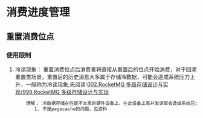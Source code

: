 # 消费进度管理
## 重置消费位点
### 使用限制
1. 冷读现象： 重置消费位点后消费者将直接从重置后的位点开始消费，对于回溯重置类场景，重置后的历史消息大多属于存储冷数据，可能会造成系统压力上升，一般称为冷读现象,先阅读:[002.RocketMQ 多级存储设计与实现/998.RocketMQ 多级存储设计与实现](../../000.STU-DOCS/002.RocketMQ%20多级存储设计与实现/000.RocketMQ%20多级存储设计与实现.md)
   ```txt
       理解： 冷数据存储在性能不太高的硬件设备上，在此设备上高并发读取会造成系统压力 
          1. 不是pagecache的问题，见资料
   ```